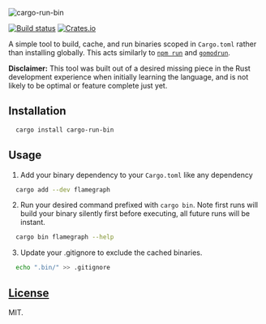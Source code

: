 ![cargo-run-bin](https://i.imgur.com/0XAUMLa.jpg)

[![Build status](https://github.com/dustinblackman/cargo-run-bin/workflows/ci/badge.svg)](https://github.com/dustinblackman/cargo-run-bin/actions)
[![Crates.io](https://img.shields.io/crates/v/cargo-run-bin.svg)](https://crates.io/crates/cargo-run-bin)

A simple tool to build, cache, and run binaries scoped in `Cargo.toml` rather than installing globally. This acts similarly to [`npm run`](https://docs.npmjs.com/cli/v7/commands/npm-run-script) and [`gomodrun`](https://github.com/dustinblackman/gomodrun).

__Disclaimer:__ This tool was built out of a desired missing piece in the Rust development experience when initially learning the language, and is not likely to be optimal or feature complete just yet.

## Installation

```sh
  cargo install cargo-run-bin
```

## Usage

1. Add your binary dependency to your `Cargo.toml` like any dependency

```sh
  cargo add --dev flamegraph
```

2. Run your desired command prefixed with `cargo bin`. Note first runs will build your binary silently first before executing, all future runs will be instant.

```sh
  cargo bin flamegraph --help
```

3. Update your .gitignore to exclude the cached binaries.

```sh
  echo ".bin/" >> .gitignore
```

## [License](./LICENSE)

MIT.
